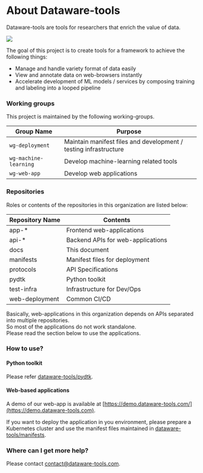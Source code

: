 # About Dataware-tools

Dataware-tools are tools for researchers that enrich the value of data.

![](.gitbook/assets/overview\_v2.png)

The goal of this project is to create tools for a framework to achieve the following things:

* Manage and handle variety format of data easily
* View and annotate data on web-browsers instantly
* Accelerate development of ML models / services by composing training and labeling into a looped pipeline

### Working groups

This project is maintained by the following working-groups.

| Group Name            | Purpose                                                          |
| --------------------- | ---------------------------------------------------------------- |
| `wg-deployment`       | Maintain manifest files and development / testing infrastructure |
| `wg-machine-learning` | Develop machine-learning related tools                           |
| `wg-web-app`          | Develop web applications                                         |

### Repositories

Roles or contents of the repositories in this organization are listed below:

| Repository Name | Contents                          |
| --------------- | --------------------------------- |
| app-\*          | Frontend web-applications         |
| api-\*          | Backend APIs for web-applications |
| docs            | This document                     |
| manifests       | Manifest files for deployment     |
| protocols       | API Specifications                |
| pydtk           | Python toolkit                    |
| test-infra      | Infrastructure for Dev/Ops        |
| web-deployment  | Common CI/CD                      |

Basically, web-applications in this organization depends on APIs separated into multiple repositories.\
So most of the applications do not work standalone.\
Please read the section below to use the applications.

### How to use?

#### Python toolkit

Please refer [dataware-tools/pydtk](https://github.com/dataware-tools/pydtk).

#### Web-based applications

A demo of our web-app is available at [https://demo.dataware-tools.com/](https://demo.dataware-tools.com).

If you want to deploy the application in you environment, please prepare a Kubernetes cluster and use the manifest files maintained in [dataware-tools/manifests](https://github.com/dataware-tools/manifests).

### Where can I get more help?

Please contact [contact@dataware-tools.com](mailto:contact@dataware-tools.com).
